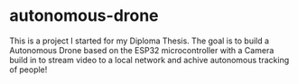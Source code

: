 # autonomous-drone
This is a project I started for my Diploma Thesis. The goal is to build a Autonomous Drone based on the ESP32 microcontroller with a Camera build in to stream video to a local network and achive autonomous tracking of people!
